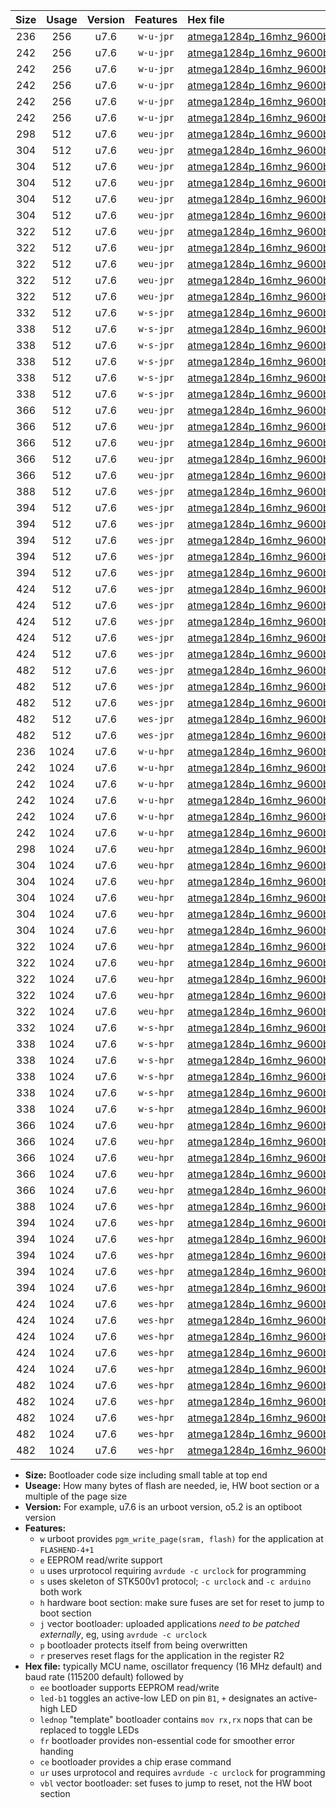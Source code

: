 |Size|Usage|Version|Features|Hex file|
|:-:|:-:|:-:|:-:|:--|
|236|256|u7.6|`w-u-jpr`|[atmega1284p_16mhz_9600bps_ur_vbl.hex](https://raw.githubusercontent.com/stefanrueger/urboot/main/atmega1284p_16mhz_9600bps_ur_vbl.hex)|
|242|256|u7.6|`w-u-jpr`|[atmega1284p_16mhz_9600bps_led+b5_ur_vbl.hex](https://raw.githubusercontent.com/stefanrueger/urboot/main/atmega1284p_16mhz_9600bps_led+b5_ur_vbl.hex)|
|242|256|u7.6|`w-u-jpr`|[atmega1284p_16mhz_9600bps_led+b7_ur_vbl.hex](https://raw.githubusercontent.com/stefanrueger/urboot/main/atmega1284p_16mhz_9600bps_led+b7_ur_vbl.hex)|
|242|256|u7.6|`w-u-jpr`|[atmega1284p_16mhz_9600bps_led+c7_ur_vbl.hex](https://raw.githubusercontent.com/stefanrueger/urboot/main/atmega1284p_16mhz_9600bps_led+c7_ur_vbl.hex)|
|242|256|u7.6|`w-u-jpr`|[atmega1284p_16mhz_9600bps_led+d7_ur_vbl.hex](https://raw.githubusercontent.com/stefanrueger/urboot/main/atmega1284p_16mhz_9600bps_led+d7_ur_vbl.hex)|
|242|256|u7.6|`w-u-jpr`|[atmega1284p_16mhz_9600bps_lednop_ur_vbl.hex](https://raw.githubusercontent.com/stefanrueger/urboot/main/atmega1284p_16mhz_9600bps_lednop_ur_vbl.hex)|
|298|512|u7.6|`weu-jpr`|[atmega1284p_16mhz_9600bps_ee_ur_vbl.hex](https://raw.githubusercontent.com/stefanrueger/urboot/main/atmega1284p_16mhz_9600bps_ee_ur_vbl.hex)|
|304|512|u7.6|`weu-jpr`|[atmega1284p_16mhz_9600bps_ee_led+b5_ur_vbl.hex](https://raw.githubusercontent.com/stefanrueger/urboot/main/atmega1284p_16mhz_9600bps_ee_led+b5_ur_vbl.hex)|
|304|512|u7.6|`weu-jpr`|[atmega1284p_16mhz_9600bps_ee_led+b7_ur_vbl.hex](https://raw.githubusercontent.com/stefanrueger/urboot/main/atmega1284p_16mhz_9600bps_ee_led+b7_ur_vbl.hex)|
|304|512|u7.6|`weu-jpr`|[atmega1284p_16mhz_9600bps_ee_led+c7_ur_vbl.hex](https://raw.githubusercontent.com/stefanrueger/urboot/main/atmega1284p_16mhz_9600bps_ee_led+c7_ur_vbl.hex)|
|304|512|u7.6|`weu-jpr`|[atmega1284p_16mhz_9600bps_ee_led+d7_ur_vbl.hex](https://raw.githubusercontent.com/stefanrueger/urboot/main/atmega1284p_16mhz_9600bps_ee_led+d7_ur_vbl.hex)|
|304|512|u7.6|`weu-jpr`|[atmega1284p_16mhz_9600bps_ee_lednop_ur_vbl.hex](https://raw.githubusercontent.com/stefanrueger/urboot/main/atmega1284p_16mhz_9600bps_ee_lednop_ur_vbl.hex)|
|322|512|u7.6|`weu-jpr`|[atmega1284p_16mhz_9600bps_ee_led+b5_fr_ur_vbl.hex](https://raw.githubusercontent.com/stefanrueger/urboot/main/atmega1284p_16mhz_9600bps_ee_led+b5_fr_ur_vbl.hex)|
|322|512|u7.6|`weu-jpr`|[atmega1284p_16mhz_9600bps_ee_led+b7_fr_ur_vbl.hex](https://raw.githubusercontent.com/stefanrueger/urboot/main/atmega1284p_16mhz_9600bps_ee_led+b7_fr_ur_vbl.hex)|
|322|512|u7.6|`weu-jpr`|[atmega1284p_16mhz_9600bps_ee_led+c7_fr_ur_vbl.hex](https://raw.githubusercontent.com/stefanrueger/urboot/main/atmega1284p_16mhz_9600bps_ee_led+c7_fr_ur_vbl.hex)|
|322|512|u7.6|`weu-jpr`|[atmega1284p_16mhz_9600bps_ee_led+d7_fr_ur_vbl.hex](https://raw.githubusercontent.com/stefanrueger/urboot/main/atmega1284p_16mhz_9600bps_ee_led+d7_fr_ur_vbl.hex)|
|322|512|u7.6|`weu-jpr`|[atmega1284p_16mhz_9600bps_ee_lednop_fr_ur_vbl.hex](https://raw.githubusercontent.com/stefanrueger/urboot/main/atmega1284p_16mhz_9600bps_ee_lednop_fr_ur_vbl.hex)|
|332|512|u7.6|`w-s-jpr`|[atmega1284p_16mhz_9600bps_vbl.hex](https://raw.githubusercontent.com/stefanrueger/urboot/main/atmega1284p_16mhz_9600bps_vbl.hex)|
|338|512|u7.6|`w-s-jpr`|[atmega1284p_16mhz_9600bps_led+b5_vbl.hex](https://raw.githubusercontent.com/stefanrueger/urboot/main/atmega1284p_16mhz_9600bps_led+b5_vbl.hex)|
|338|512|u7.6|`w-s-jpr`|[atmega1284p_16mhz_9600bps_led+b7_vbl.hex](https://raw.githubusercontent.com/stefanrueger/urboot/main/atmega1284p_16mhz_9600bps_led+b7_vbl.hex)|
|338|512|u7.6|`w-s-jpr`|[atmega1284p_16mhz_9600bps_led+c7_vbl.hex](https://raw.githubusercontent.com/stefanrueger/urboot/main/atmega1284p_16mhz_9600bps_led+c7_vbl.hex)|
|338|512|u7.6|`w-s-jpr`|[atmega1284p_16mhz_9600bps_led+d7_vbl.hex](https://raw.githubusercontent.com/stefanrueger/urboot/main/atmega1284p_16mhz_9600bps_led+d7_vbl.hex)|
|338|512|u7.6|`w-s-jpr`|[atmega1284p_16mhz_9600bps_lednop_vbl.hex](https://raw.githubusercontent.com/stefanrueger/urboot/main/atmega1284p_16mhz_9600bps_lednop_vbl.hex)|
|366|512|u7.6|`weu-jpr`|[atmega1284p_16mhz_9600bps_ee_led+b5_fr_ce_ur_vbl.hex](https://raw.githubusercontent.com/stefanrueger/urboot/main/atmega1284p_16mhz_9600bps_ee_led+b5_fr_ce_ur_vbl.hex)|
|366|512|u7.6|`weu-jpr`|[atmega1284p_16mhz_9600bps_ee_led+b7_fr_ce_ur_vbl.hex](https://raw.githubusercontent.com/stefanrueger/urboot/main/atmega1284p_16mhz_9600bps_ee_led+b7_fr_ce_ur_vbl.hex)|
|366|512|u7.6|`weu-jpr`|[atmega1284p_16mhz_9600bps_ee_led+c7_fr_ce_ur_vbl.hex](https://raw.githubusercontent.com/stefanrueger/urboot/main/atmega1284p_16mhz_9600bps_ee_led+c7_fr_ce_ur_vbl.hex)|
|366|512|u7.6|`weu-jpr`|[atmega1284p_16mhz_9600bps_ee_led+d7_fr_ce_ur_vbl.hex](https://raw.githubusercontent.com/stefanrueger/urboot/main/atmega1284p_16mhz_9600bps_ee_led+d7_fr_ce_ur_vbl.hex)|
|366|512|u7.6|`weu-jpr`|[atmega1284p_16mhz_9600bps_ee_lednop_fr_ce_ur_vbl.hex](https://raw.githubusercontent.com/stefanrueger/urboot/main/atmega1284p_16mhz_9600bps_ee_lednop_fr_ce_ur_vbl.hex)|
|388|512|u7.6|`wes-jpr`|[atmega1284p_16mhz_9600bps_ee_vbl.hex](https://raw.githubusercontent.com/stefanrueger/urboot/main/atmega1284p_16mhz_9600bps_ee_vbl.hex)|
|394|512|u7.6|`wes-jpr`|[atmega1284p_16mhz_9600bps_ee_led+b5_vbl.hex](https://raw.githubusercontent.com/stefanrueger/urboot/main/atmega1284p_16mhz_9600bps_ee_led+b5_vbl.hex)|
|394|512|u7.6|`wes-jpr`|[atmega1284p_16mhz_9600bps_ee_led+b7_vbl.hex](https://raw.githubusercontent.com/stefanrueger/urboot/main/atmega1284p_16mhz_9600bps_ee_led+b7_vbl.hex)|
|394|512|u7.6|`wes-jpr`|[atmega1284p_16mhz_9600bps_ee_led+c7_vbl.hex](https://raw.githubusercontent.com/stefanrueger/urboot/main/atmega1284p_16mhz_9600bps_ee_led+c7_vbl.hex)|
|394|512|u7.6|`wes-jpr`|[atmega1284p_16mhz_9600bps_ee_led+d7_vbl.hex](https://raw.githubusercontent.com/stefanrueger/urboot/main/atmega1284p_16mhz_9600bps_ee_led+d7_vbl.hex)|
|394|512|u7.6|`wes-jpr`|[atmega1284p_16mhz_9600bps_ee_lednop_vbl.hex](https://raw.githubusercontent.com/stefanrueger/urboot/main/atmega1284p_16mhz_9600bps_ee_lednop_vbl.hex)|
|424|512|u7.6|`wes-jpr`|[atmega1284p_16mhz_9600bps_ee_led+b5_fr_vbl.hex](https://raw.githubusercontent.com/stefanrueger/urboot/main/atmega1284p_16mhz_9600bps_ee_led+b5_fr_vbl.hex)|
|424|512|u7.6|`wes-jpr`|[atmega1284p_16mhz_9600bps_ee_led+b7_fr_vbl.hex](https://raw.githubusercontent.com/stefanrueger/urboot/main/atmega1284p_16mhz_9600bps_ee_led+b7_fr_vbl.hex)|
|424|512|u7.6|`wes-jpr`|[atmega1284p_16mhz_9600bps_ee_led+c7_fr_vbl.hex](https://raw.githubusercontent.com/stefanrueger/urboot/main/atmega1284p_16mhz_9600bps_ee_led+c7_fr_vbl.hex)|
|424|512|u7.6|`wes-jpr`|[atmega1284p_16mhz_9600bps_ee_led+d7_fr_vbl.hex](https://raw.githubusercontent.com/stefanrueger/urboot/main/atmega1284p_16mhz_9600bps_ee_led+d7_fr_vbl.hex)|
|424|512|u7.6|`wes-jpr`|[atmega1284p_16mhz_9600bps_ee_lednop_fr_vbl.hex](https://raw.githubusercontent.com/stefanrueger/urboot/main/atmega1284p_16mhz_9600bps_ee_lednop_fr_vbl.hex)|
|482|512|u7.6|`wes-jpr`|[atmega1284p_16mhz_9600bps_ee_led+b5_fr_ce_vbl.hex](https://raw.githubusercontent.com/stefanrueger/urboot/main/atmega1284p_16mhz_9600bps_ee_led+b5_fr_ce_vbl.hex)|
|482|512|u7.6|`wes-jpr`|[atmega1284p_16mhz_9600bps_ee_led+b7_fr_ce_vbl.hex](https://raw.githubusercontent.com/stefanrueger/urboot/main/atmega1284p_16mhz_9600bps_ee_led+b7_fr_ce_vbl.hex)|
|482|512|u7.6|`wes-jpr`|[atmega1284p_16mhz_9600bps_ee_led+c7_fr_ce_vbl.hex](https://raw.githubusercontent.com/stefanrueger/urboot/main/atmega1284p_16mhz_9600bps_ee_led+c7_fr_ce_vbl.hex)|
|482|512|u7.6|`wes-jpr`|[atmega1284p_16mhz_9600bps_ee_led+d7_fr_ce_vbl.hex](https://raw.githubusercontent.com/stefanrueger/urboot/main/atmega1284p_16mhz_9600bps_ee_led+d7_fr_ce_vbl.hex)|
|482|512|u7.6|`wes-jpr`|[atmega1284p_16mhz_9600bps_ee_lednop_fr_ce_vbl.hex](https://raw.githubusercontent.com/stefanrueger/urboot/main/atmega1284p_16mhz_9600bps_ee_lednop_fr_ce_vbl.hex)|
|236|1024|u7.6|`w-u-hpr`|[atmega1284p_16mhz_9600bps_ur.hex](https://raw.githubusercontent.com/stefanrueger/urboot/main/atmega1284p_16mhz_9600bps_ur.hex)|
|242|1024|u7.6|`w-u-hpr`|[atmega1284p_16mhz_9600bps_led+b5_ur.hex](https://raw.githubusercontent.com/stefanrueger/urboot/main/atmega1284p_16mhz_9600bps_led+b5_ur.hex)|
|242|1024|u7.6|`w-u-hpr`|[atmega1284p_16mhz_9600bps_led+b7_ur.hex](https://raw.githubusercontent.com/stefanrueger/urboot/main/atmega1284p_16mhz_9600bps_led+b7_ur.hex)|
|242|1024|u7.6|`w-u-hpr`|[atmega1284p_16mhz_9600bps_led+c7_ur.hex](https://raw.githubusercontent.com/stefanrueger/urboot/main/atmega1284p_16mhz_9600bps_led+c7_ur.hex)|
|242|1024|u7.6|`w-u-hpr`|[atmega1284p_16mhz_9600bps_led+d7_ur.hex](https://raw.githubusercontent.com/stefanrueger/urboot/main/atmega1284p_16mhz_9600bps_led+d7_ur.hex)|
|242|1024|u7.6|`w-u-hpr`|[atmega1284p_16mhz_9600bps_lednop_ur.hex](https://raw.githubusercontent.com/stefanrueger/urboot/main/atmega1284p_16mhz_9600bps_lednop_ur.hex)|
|298|1024|u7.6|`weu-hpr`|[atmega1284p_16mhz_9600bps_ee_ur.hex](https://raw.githubusercontent.com/stefanrueger/urboot/main/atmega1284p_16mhz_9600bps_ee_ur.hex)|
|304|1024|u7.6|`weu-hpr`|[atmega1284p_16mhz_9600bps_ee_led+b5_ur.hex](https://raw.githubusercontent.com/stefanrueger/urboot/main/atmega1284p_16mhz_9600bps_ee_led+b5_ur.hex)|
|304|1024|u7.6|`weu-hpr`|[atmega1284p_16mhz_9600bps_ee_led+b7_ur.hex](https://raw.githubusercontent.com/stefanrueger/urboot/main/atmega1284p_16mhz_9600bps_ee_led+b7_ur.hex)|
|304|1024|u7.6|`weu-hpr`|[atmega1284p_16mhz_9600bps_ee_led+c7_ur.hex](https://raw.githubusercontent.com/stefanrueger/urboot/main/atmega1284p_16mhz_9600bps_ee_led+c7_ur.hex)|
|304|1024|u7.6|`weu-hpr`|[atmega1284p_16mhz_9600bps_ee_led+d7_ur.hex](https://raw.githubusercontent.com/stefanrueger/urboot/main/atmega1284p_16mhz_9600bps_ee_led+d7_ur.hex)|
|304|1024|u7.6|`weu-hpr`|[atmega1284p_16mhz_9600bps_ee_lednop_ur.hex](https://raw.githubusercontent.com/stefanrueger/urboot/main/atmega1284p_16mhz_9600bps_ee_lednop_ur.hex)|
|322|1024|u7.6|`weu-hpr`|[atmega1284p_16mhz_9600bps_ee_led+b5_fr_ur.hex](https://raw.githubusercontent.com/stefanrueger/urboot/main/atmega1284p_16mhz_9600bps_ee_led+b5_fr_ur.hex)|
|322|1024|u7.6|`weu-hpr`|[atmega1284p_16mhz_9600bps_ee_led+b7_fr_ur.hex](https://raw.githubusercontent.com/stefanrueger/urboot/main/atmega1284p_16mhz_9600bps_ee_led+b7_fr_ur.hex)|
|322|1024|u7.6|`weu-hpr`|[atmega1284p_16mhz_9600bps_ee_led+c7_fr_ur.hex](https://raw.githubusercontent.com/stefanrueger/urboot/main/atmega1284p_16mhz_9600bps_ee_led+c7_fr_ur.hex)|
|322|1024|u7.6|`weu-hpr`|[atmega1284p_16mhz_9600bps_ee_led+d7_fr_ur.hex](https://raw.githubusercontent.com/stefanrueger/urboot/main/atmega1284p_16mhz_9600bps_ee_led+d7_fr_ur.hex)|
|322|1024|u7.6|`weu-hpr`|[atmega1284p_16mhz_9600bps_ee_lednop_fr_ur.hex](https://raw.githubusercontent.com/stefanrueger/urboot/main/atmega1284p_16mhz_9600bps_ee_lednop_fr_ur.hex)|
|332|1024|u7.6|`w-s-hpr`|[atmega1284p_16mhz_9600bps.hex](https://raw.githubusercontent.com/stefanrueger/urboot/main/atmega1284p_16mhz_9600bps.hex)|
|338|1024|u7.6|`w-s-hpr`|[atmega1284p_16mhz_9600bps_led+b5.hex](https://raw.githubusercontent.com/stefanrueger/urboot/main/atmega1284p_16mhz_9600bps_led+b5.hex)|
|338|1024|u7.6|`w-s-hpr`|[atmega1284p_16mhz_9600bps_led+b7.hex](https://raw.githubusercontent.com/stefanrueger/urboot/main/atmega1284p_16mhz_9600bps_led+b7.hex)|
|338|1024|u7.6|`w-s-hpr`|[atmega1284p_16mhz_9600bps_led+c7.hex](https://raw.githubusercontent.com/stefanrueger/urboot/main/atmega1284p_16mhz_9600bps_led+c7.hex)|
|338|1024|u7.6|`w-s-hpr`|[atmega1284p_16mhz_9600bps_led+d7.hex](https://raw.githubusercontent.com/stefanrueger/urboot/main/atmega1284p_16mhz_9600bps_led+d7.hex)|
|338|1024|u7.6|`w-s-hpr`|[atmega1284p_16mhz_9600bps_lednop.hex](https://raw.githubusercontent.com/stefanrueger/urboot/main/atmega1284p_16mhz_9600bps_lednop.hex)|
|366|1024|u7.6|`weu-hpr`|[atmega1284p_16mhz_9600bps_ee_led+b5_fr_ce_ur.hex](https://raw.githubusercontent.com/stefanrueger/urboot/main/atmega1284p_16mhz_9600bps_ee_led+b5_fr_ce_ur.hex)|
|366|1024|u7.6|`weu-hpr`|[atmega1284p_16mhz_9600bps_ee_led+b7_fr_ce_ur.hex](https://raw.githubusercontent.com/stefanrueger/urboot/main/atmega1284p_16mhz_9600bps_ee_led+b7_fr_ce_ur.hex)|
|366|1024|u7.6|`weu-hpr`|[atmega1284p_16mhz_9600bps_ee_led+c7_fr_ce_ur.hex](https://raw.githubusercontent.com/stefanrueger/urboot/main/atmega1284p_16mhz_9600bps_ee_led+c7_fr_ce_ur.hex)|
|366|1024|u7.6|`weu-hpr`|[atmega1284p_16mhz_9600bps_ee_led+d7_fr_ce_ur.hex](https://raw.githubusercontent.com/stefanrueger/urboot/main/atmega1284p_16mhz_9600bps_ee_led+d7_fr_ce_ur.hex)|
|366|1024|u7.6|`weu-hpr`|[atmega1284p_16mhz_9600bps_ee_lednop_fr_ce_ur.hex](https://raw.githubusercontent.com/stefanrueger/urboot/main/atmega1284p_16mhz_9600bps_ee_lednop_fr_ce_ur.hex)|
|388|1024|u7.6|`wes-hpr`|[atmega1284p_16mhz_9600bps_ee.hex](https://raw.githubusercontent.com/stefanrueger/urboot/main/atmega1284p_16mhz_9600bps_ee.hex)|
|394|1024|u7.6|`wes-hpr`|[atmega1284p_16mhz_9600bps_ee_led+b5.hex](https://raw.githubusercontent.com/stefanrueger/urboot/main/atmega1284p_16mhz_9600bps_ee_led+b5.hex)|
|394|1024|u7.6|`wes-hpr`|[atmega1284p_16mhz_9600bps_ee_led+b7.hex](https://raw.githubusercontent.com/stefanrueger/urboot/main/atmega1284p_16mhz_9600bps_ee_led+b7.hex)|
|394|1024|u7.6|`wes-hpr`|[atmega1284p_16mhz_9600bps_ee_led+c7.hex](https://raw.githubusercontent.com/stefanrueger/urboot/main/atmega1284p_16mhz_9600bps_ee_led+c7.hex)|
|394|1024|u7.6|`wes-hpr`|[atmega1284p_16mhz_9600bps_ee_led+d7.hex](https://raw.githubusercontent.com/stefanrueger/urboot/main/atmega1284p_16mhz_9600bps_ee_led+d7.hex)|
|394|1024|u7.6|`wes-hpr`|[atmega1284p_16mhz_9600bps_ee_lednop.hex](https://raw.githubusercontent.com/stefanrueger/urboot/main/atmega1284p_16mhz_9600bps_ee_lednop.hex)|
|424|1024|u7.6|`wes-hpr`|[atmega1284p_16mhz_9600bps_ee_led+b5_fr.hex](https://raw.githubusercontent.com/stefanrueger/urboot/main/atmega1284p_16mhz_9600bps_ee_led+b5_fr.hex)|
|424|1024|u7.6|`wes-hpr`|[atmega1284p_16mhz_9600bps_ee_led+b7_fr.hex](https://raw.githubusercontent.com/stefanrueger/urboot/main/atmega1284p_16mhz_9600bps_ee_led+b7_fr.hex)|
|424|1024|u7.6|`wes-hpr`|[atmega1284p_16mhz_9600bps_ee_led+c7_fr.hex](https://raw.githubusercontent.com/stefanrueger/urboot/main/atmega1284p_16mhz_9600bps_ee_led+c7_fr.hex)|
|424|1024|u7.6|`wes-hpr`|[atmega1284p_16mhz_9600bps_ee_led+d7_fr.hex](https://raw.githubusercontent.com/stefanrueger/urboot/main/atmega1284p_16mhz_9600bps_ee_led+d7_fr.hex)|
|424|1024|u7.6|`wes-hpr`|[atmega1284p_16mhz_9600bps_ee_lednop_fr.hex](https://raw.githubusercontent.com/stefanrueger/urboot/main/atmega1284p_16mhz_9600bps_ee_lednop_fr.hex)|
|482|1024|u7.6|`wes-hpr`|[atmega1284p_16mhz_9600bps_ee_led+b5_fr_ce.hex](https://raw.githubusercontent.com/stefanrueger/urboot/main/atmega1284p_16mhz_9600bps_ee_led+b5_fr_ce.hex)|
|482|1024|u7.6|`wes-hpr`|[atmega1284p_16mhz_9600bps_ee_led+b7_fr_ce.hex](https://raw.githubusercontent.com/stefanrueger/urboot/main/atmega1284p_16mhz_9600bps_ee_led+b7_fr_ce.hex)|
|482|1024|u7.6|`wes-hpr`|[atmega1284p_16mhz_9600bps_ee_led+c7_fr_ce.hex](https://raw.githubusercontent.com/stefanrueger/urboot/main/atmega1284p_16mhz_9600bps_ee_led+c7_fr_ce.hex)|
|482|1024|u7.6|`wes-hpr`|[atmega1284p_16mhz_9600bps_ee_led+d7_fr_ce.hex](https://raw.githubusercontent.com/stefanrueger/urboot/main/atmega1284p_16mhz_9600bps_ee_led+d7_fr_ce.hex)|
|482|1024|u7.6|`wes-hpr`|[atmega1284p_16mhz_9600bps_ee_lednop_fr_ce.hex](https://raw.githubusercontent.com/stefanrueger/urboot/main/atmega1284p_16mhz_9600bps_ee_lednop_fr_ce.hex)|

- **Size:** Bootloader code size including small table at top end
- **Useage:** How many bytes of flash are needed, ie, HW boot section or a multiple of the page size
- **Version:** For example, u7.6 is an urboot version, o5.2 is an optiboot version
- **Features:**
  + `w` urboot provides `pgm_write_page(sram, flash)` for the application at `FLASHEND-4+1`
  + `e` EEPROM read/write support
  + `u` uses urprotocol requiring `avrdude -c urclock` for programming
  + `s` uses skeleton of STK500v1 protocol; `-c urclock` and `-c arduino` both work
  + `h` hardware boot section: make sure fuses are set for reset to jump to boot section
  + `j` vector bootloader: uploaded applications *need to be patched externally*, eg, using `avrdude -c urclock`
  + `p` bootloader protects itself from being overwritten
  + `r` preserves reset flags for the application in the register R2
- **Hex file:** typically MCU name, oscillator frequency (16 MHz default) and baud rate (115200 default) followed by
  + `ee` bootloader supports EEPROM read/write
  + `led-b1` toggles an active-low LED on pin `B1`, `+` designates an active-high LED
  + `lednop` "template" bootloader contains `mov rx,rx` nops that can be replaced to toggle LEDs
  + `fr` bootloader provides non-essential code for smoother error handing
  + `ce` bootloader provides a chip erase command
  + `ur` uses urprotocol and requires `avrdude -c urclock` for programming
  + `vbl` vector bootloader: set fuses to jump to reset, not the HW boot section
